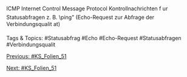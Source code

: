 ICMP
Internet Control Message Protocol
Kontrollnachrichten f ur
Statusabfragen
z. B. \ping" (Echo-Request zur Abfrage der Verbindungsqualit at)

   Tags & Topics:
   #Statusabfrag
   #Echo
   #Echo-Request
   #Statusabfragen
   #Verbindungsqualit

[Previous: #KS_Folien_51](KS_Folien_51.md)

[Next: #KS_Folien_51](KS_Folien_51.md)